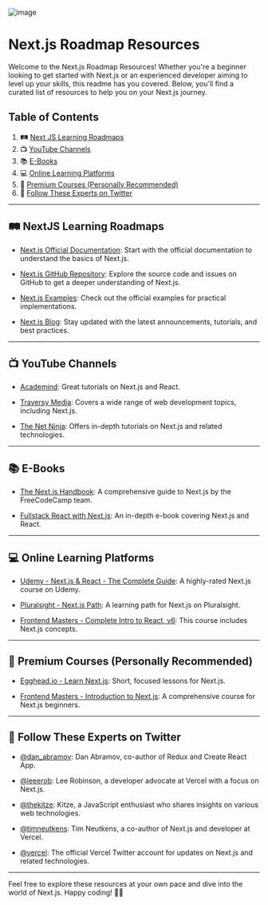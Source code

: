 ![image](https://github.com/FREDVUNI/learn-nextjs/assets/41730664/c526aed9-e217-44cb-b1a5-20a2e90137c7)


# Next.js Roadmap Resources

Welcome to the Next.js Roadmap Resources! Whether you're a beginner looking to get started with Next.js or an experienced developer aiming to level up your skills, this readme has you covered. Below, you'll find a curated list of resources to help you on your Next.js journey.

## Table of Contents

1. 🛤️ [Next JS Learning Roadmaps](#NextJS-learning-roadmaps)
2. 📺 [YouTube Channels](#youtube-channels)
3. 📚 [E-Books](#e-books)
4. 💻 [Online Learning Platforms](#online-learning-platforms)
5. 🌟 [Premium Courses (Personally Recommended)](#premium-courses)
6. 📣 [Follow These Experts on Twitter](#twitter-experts)

---

## 🛤️ NextJS Learning Roadmaps

- [Next.js Official Documentation](https://nextjs.org/docs/getting-started/introduction): Start with the official documentation to understand the basics of Next.js.

- [Next.js GitHub Repository](https://github.com/vercel/next.js): Explore the source code and issues on GitHub to get a deeper understanding of Next.js.

- [Next.js Examples](https://github.com/vercel/next.js/tree/canary/examples): Check out the official examples for practical implementations.

- [Next.js Blog](https://nextjs.org/blog): Stay updated with the latest announcements, tutorials, and best practices.

---

## 📺 YouTube Channels

- [Academind](https://www.youtube.com/c/Academind): Great tutorials on Next.js and React.

- [Traversy Media](https://www.youtube.com/user/TechGuyWeb): Covers a wide range of web development topics, including Next.js.

- [The Net Ninja](https://www.youtube.com/channel/UCW5YeuERMmlnqo4oq8vwUpg): Offers in-depth tutorials on Next.js and related technologies.

---

## 📚 E-Books

- [The Next.js Handbook](https://www.freecodecamp.org/news/the-next-js-handbook/): A comprehensive guide to Next.js by the FreeCodeCamp team.

- [Fullstack React with Next.js](https://www.newline.co/fullstack-react-with-nextjs): An in-depth e-book covering Next.js and React.

---

## 💻 Online Learning Platforms

- [Udemy - Next.js & React - The Complete Guide](https://www.udemy.com/course/nextjs-react-the-complete-guide/): A highly-rated Next.js course on Udemy.

- [Pluralsight - Next.js Path](https://www.pluralsight.com/paths/nextjs): A learning path for Next.js on Pluralsight.

- [Frontend Masters - Complete Intro to React, v6](https://frontendmasters.com/courses/complete-react-v6/): This course includes Next.js concepts.

---

## 🌟 Premium Courses (Personally Recommended)

- [Egghead.io - Learn Next.js](https://egghead.io/courses/learn-next-js-f191): Short, focused lessons for Next.js.

- [Frontend Masters - Introduction to Next.js](https://frontendmasters.com/courses/next-js/): A comprehensive course for Next.js beginners.

---

## 📣 Follow These Experts on Twitter

- [@dan_abramov](https://twitter.com/dan_abramov): Dan Abramov, co-author of Redux and Create React App.

- [@leeerob](https://twitter.com/leeerob): Lee Robinson, a developer advocate at Vercel with a focus on Next.js.

- [@thekitze](https://twitter.com/thekitze): Kitze, a JavaScript enthusiast who shares insights on various web technologies.

- [@timneutkens](https://twitter.com/timneutkens): Tim Neutkens, a co-author of Next.js and developer at Vercel.

- [@vercel](https://twitter.com/vercel): The official Vercel Twitter account for updates on Next.js and related technologies.

---

Feel free to explore these resources at your own pace and dive into the world of Next.js. Happy coding! 🚀🌐
